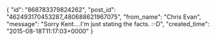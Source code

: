  {
   "id": "868783379824262",
   "post_id": "462493170453287_480688621967075",
   "from_name": "Chris Evan",
   "message": "Sorry Kent....I'm just stating the facts.  :-D",
   "created_time": "2015-08-18T11:17:03+0000"
 }
